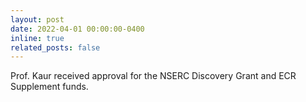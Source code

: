 ```yaml
---
layout: post
date: 2022-04-01 00:00:00-0400
inline: true
related_posts: false
---
```


Prof. Kaur received approval for the NSERC Discovery Grant and ECR Supplement funds.
